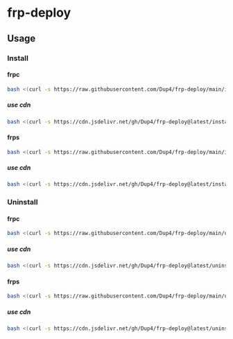 # frp-deploy

## Usage

### Install

#### frpc

```bash
bash <(curl -s https://raw.githubusercontent.com/Dup4/frp-deploy/main/install.sh) -i frpc
```

##### use cdn

```bash
bash <(curl -s https://cdn.jsdelivr.net/gh/Dup4/frp-deploy@latest/install.sh) -i frpc
```

#### frps

```bash
bash <(curl -s https://raw.githubusercontent.com/Dup4/frp-deploy/main/install.sh) -i frps
```

##### use cdn

```bash
bash <(curl -s https://cdn.jsdelivr.net/gh/Dup4/frp-deploy@latest/install.sh) -i frps
```

### Uninstall

#### frpc

```bash
bash <(curl -s https://raw.githubusercontent.com/Dup4/frp-deploy/main/uninstall.sh) -i frpc
```

##### use cdn

```bash
bash <(curl -s https://cdn.jsdelivr.net/gh/Dup4/frp-deploy@latest/uninstall.sh) -i frpc
```

#### frps

```bash
bash <(curl -s https://raw.githubusercontent.com/Dup4/frp-deploy/main/uninstall.sh) -i frps
```

##### use cdn

```bash
bash <(curl -s https://cdn.jsdelivr.net/gh/Dup4/frp-deploy@latest/uninstall.sh) -i frps
```
